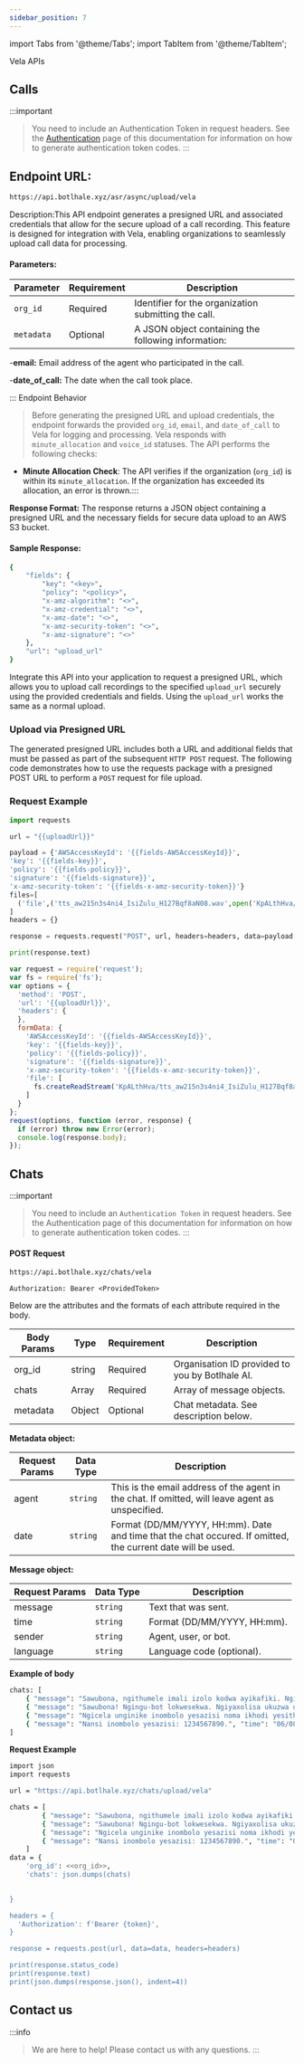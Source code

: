 ```yaml
---
sidebar_position: 7
---
```


import Tabs from '@theme/Tabs';
import TabItem from '@theme/TabItem';


 Vela APIs

## Calls

:::important
> You need to include an Authentication Token in request headers. See the [Authentication](/docs/authentication) page of this documentation for information on how to generate authentication token codes.
:::

## Endpoint URL: 
```bash
https://api.botlhale.xyz/asr/async/upload/vela
```

Description:This API endpoint generates a presigned URL and associated credentials that allow for the secure upload of a call recording. This feature is designed for integration with Vela, enabling organizations to seamlessly upload call data for processing.

#### Parameters:
| Parameter    | Requirement | Description                                                                 |
|--------------|-------------|-----------------------------------------------------------------------------|
| `org_id`     | Required    | Identifier for the organization submitting the call.                        |
| `metadata`   | Optional    | A JSON object containing the following information:                         |

-**email:** Email address of the agent who participated in the call.

-**date_of_call:** The date when the call took place.

::: Endpoint Behavior
> Before generating the presigned URL and upload credentials, the endpoint forwards the provided `org_id`, `email`, and `date_of_call` to Vela for logging and processing. Vela responds with `minute_allocation` and `voice_id` statuses. The API performs the following checks:

- **Minute Allocation Check**: The API verifies if the organization (`org_id`) is within its `minute_allocation`. If the organization has exceeded its allocation, an error is thrown.:::

**Response Format:** The response returns a JSON object containing a presigned URL and the necessary fields for secure data upload to an AWS S3 bucket.

#### Sample Response:

```bash
{
    "fields": {
        "key": "<key>",
        "policy": "<policy>",
        "x-amz-algorithm": "<>",
        "x-amz-credential": "<>",
        "x-amz-date": "<>",
        "x-amz-security-token": "<>",
        "x-amz-signature": "<>"
    },
    "url": "upload_url"
} 
```

Integrate this API into your application to request a presigned URL, which allows you to upload call recordings to the specified `upload_url` securely using the provided credentials and fields. Using the `upload_url` works the same as a normal upload.

### Upload via Presigned URL

The generated presigned URL includes both a URL and additional fields that must be passed as part of the subsequent `HTTP POST` request. The following code demonstrates how to use the requests package with a presigned POST URL to perform a `POST` request for file upload.

### Request Example

<Tabs>
<TabItem value="py" label="Python" default>

```python 
import requests

url = "{{uploadUrl}}"

payload = {'AWSAccessKeyId': '{{fields-AWSAccessKeyId}}',
'key': '{{fields-key}}',
'policy': '{{fields-policy}}',
'signature': '{{fields-signature}}',
'x-amz-security-token': '{{fields-x-amz-security-token}}'}
files=[
  ('file',('tts_aw215n3s4ni4_IsiZulu_H127Bqf8aN08.wav',open('KpALthHva/tts_aw215n3s4ni4_IsiZulu_H127Bqf8aN08.wav','rb'),'audio/wav'))
]
headers = {}

response = requests.request("POST", url, headers=headers, data=payload, files=files)

print(response.text)

```

</TabItem>
<TabItem value="nodejs" label="NodeJs - Request">

```js
var request = require('request');
var fs = require('fs');
var options = {
  'method': 'POST',
  'url': '{{uploadUrl}}',
  'headers': {
  },
  formData: {
    'AWSAccessKeyId': '{{fields-AWSAccessKeyId}}',
    'key': '{{fields-key}}',
    'policy': '{{fields-policy}}',
    'signature': '{{fields-signature}}',
    'x-amz-security-token': '{{fields-x-amz-security-token}}',
    'file': [
      fs.createReadStream('KpALthHva/tts_aw215n3s4ni4_IsiZulu_H127Bqf8aN08.wav')
    ]
  }
};
request(options, function (error, response) {
  if (error) throw new Error(error);
  console.log(response.body);
});

```

</TabItem>
</Tabs>

## Chats
:::important
> You need to include an `Authentication Token` in request headers. See the Authentication page of this documentation for information on how to generate authentication token codes.
:::

#### POST Request

```bash
https://api.botlhale.xyz/chats/vela
```

`Authorization: Bearer <ProvidedToken>`

Below are the attributes and the formats of each attribute required in the body.

| Body Params | Type    | Requirement | Description                                                                 |
|-------------|---------|-------------|-----------------------------------------------------------------------------|
| org_id   | string  | Required    | Organisation ID provided to you by Botlhale AI.                             |
| chats     | Array   | Required    | Array of message objects.                                                  |
| metadata  | Object  | Optional    | Chat metadata. See description below.                                      |

**Metadata object:**

| Request Params | Data Type | Description |
| ------------- | ------------- | ------------- |
| agent  | `string` | This is the email address of the agent in the chat. If omitted, will leave agent as unspecified. | 
| date  | `string` | Format (DD/MM/YYYY, HH:mm). Date and time that the chat occured. If omitted, the current date will be used.| 

**Message object:**

| Request Params | Data Type | Description |
| ------------- | ------------- | ------------- |
| message  | `string` | Text that was sent. | 
| time  | `string` | Format (DD/MM/YYYY, HH:mm).| 
| sender  | `string` |Agent, user, or bot.|
| language  | `string` | Language code (optional). |




**Example of body**

```bash
chats: [ 
    { "message": "Sawubona, ngithumele imali izolo kodwa ayikafiki. Ngingenzani?", "time": "06/08/2024, 09:15", "sender": "user", "language": "zu-ZA" }, 
    { "message": "Sawubona! Ngingu-bot lokwesekwa. Ngiyaxolisa ukuzwa ukuthi imali ayikafiki. Ake sibheke ndawonye.", "time": "06/08/2024, 09:15", "sender": "bot", "language": "zu-ZA" }, 
    { "message": "Ngicela unginike inombolo yesazisi noma ikhodi yesithenjwa yokuthumela imali.", "time": "06/08/2024, 09:16", "sender": "bot", "language": "zu-ZA" }, 
    { "message": "Nansi inombolo yesazisi: 1234567890.", "time": "06/08/2024, 09:17", "sender": "user", "language": "zu-ZA" }
]
```

**Request Example**

```bash
import json
import requests

url = "https://api.botlhale.xyz/chats/upload/vela"

chats = [ 
        { "message": "Sawubona, ngithumele imali izolo kodwa ayikafiki. Ngingenzani?", "time": "06/08/2024, 09:15", "sender": "user", "language": "zu-ZA" }, 
        { "message": "Sawubona! Ngingu-bot lokwesekwa. Ngiyaxolisa ukuzwa ukuthi imali ayikafiki. Ake sibheke ndawonye.", "time": "06/08/2024, 09:15", "sender": "bot", "language": "zu-ZA" }, 
        { "message": "Ngicela unginike inombolo yesazisi noma ikhodi yesithenjwa yokuthumela imali.", "time": "06/08/2024, 09:16", "sender": "bot", "language": "zu-ZA" }, 
        { "message": "Nansi inombolo yesazisi: 1234567890.", "time": "06/08/2024, 09:17", "sender": "user", "language": "zu-ZA" }
    ]
data = {
    'org_id': <<org_id>>,
    'chats': json.dumps(chats)

    
}

headers = {
  'Authorization': f'Bearer {token}',
}

response = requests.post(url, data=data, headers=headers)

print(response.status_code)
print(response.text) 
print(json.dumps(response.json(), indent=4))
```

## Contact us

:::info
>We are here to help! Please contact us with any questions.
:::
